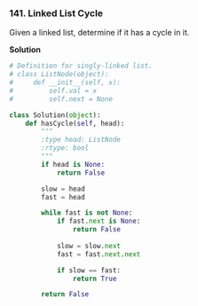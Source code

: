 ### 141. Linked List Cycle

Given a linked list, determine if it has a cycle in it.

**Solution**
```Python
# Definition for singly-linked list.
# class ListNode(object):
#     def __init__(self, x):
#         self.val = x
#         self.next = None

class Solution(object):
    def hasCycle(self, head):
        """
        :type head: ListNode
        :rtype: bool
        """
        if head is None:
            return False

        slow = head
        fast = head

        while fast is not None:
            if fast.next is None:
                return False
            
            slow = slow.next
            fast = fast.next.next

            if slow == fast:
                return True

        return False
```